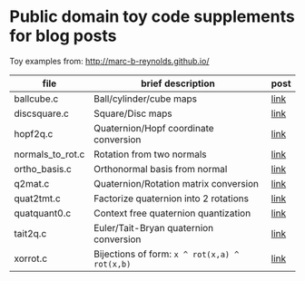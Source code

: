 # Public domain toy code supplements for blog posts

Toy examples from: http://marc-b-reynolds.github.io/


| file             | brief description                             | post                                                         |
| ---------------- | --------------------------------------------- | ------------------------------------------------------------ |
| ballcube.c       | Ball/cylinder/cube maps                       | [link](http://marc-b-reynolds.github.io/math/2017/01/27/CubeBall.html) |
| discsquare.c     | Square/Disc maps                              | [link](http://marc-b-reynolds.github.io/math/2017/01/08/SquareDisc.html) |
| hopf2q.c         | Quaternion/Hopf coordinate conversion         | [link](http://marc-b-reynolds.github.io/quaternions/2017/05/12/HopfCoordConvert.html) |
| normals_to_rot.c | Rotation from two normals                     | [link](http://marc-b-reynolds.github.io/quaternions/2016/08/09/TwoNormToRot.html) |
| ortho_basis.c    | Orthonormal basis from normal                 | [link](http://marc-b-reynolds.github.io/quaternions/2016/07/06/Orthonormal.html) |
| q2mat.c          | Quaternion/Rotation matrix conversion         | [link](http://marc-b-reynolds.github.io/quaternions/)        |
| quat2tmt.c       | Factorize quaternion into 2 rotations         | [link](http://marc-b-reynolds.github.io/quaternions/2017/05/12/HopfCoordConvert.html) |
| quatquant0.c     | Context free quaternion quantization          | [link](http://marc-b-reynolds.github.io/quaternions/2017/05/02/QuatQuantPart1.html) |
| tait2q.c         | Euler/Tait-Bryan quaternion conversion        | [link](http://marc-b-reynolds.github.io/math/2017/04/18/TaitEuler.html) |
| xorrot.c         | Bijections of form: `x ^ rot(x,a) ^ rot(x,b)` | [link](http://marc-b-reynolds.github.io/math/2017/10/13/XorRotate.html) |

